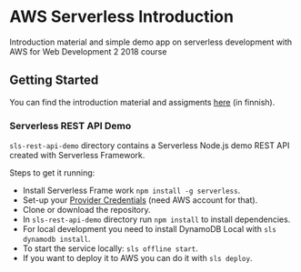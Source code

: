 # AWS Serverless Introduction

Introduction material and simple demo app on serverless development with AWS for Web Development 2 2018 course

## Getting Started

You can find the introduction material and assigments [here](https://github.com/jarm111/aws-serverless-introduction/blob/master/MATERIAL.md) (in finnish).

### Serverless REST API Demo

`sls-rest-api-demo` directory contains a Serverless Node.js demo REST API created with Serverless Framework.

Steps to get it running:
- Install Serverless Frame work `npm install -g serverless`.
- Set-up your [Provider Credentials](https://serverless.com/framework/docs/providers/aws/guide/credentials/) (need AWS account for that).
- Clone or download the repository.
- In `sls-rest-api-demo` directory run `npm install` to install dependencies.
- For local development you need to install DynamoDB Local with `sls dynamodb install`.
- To start the service locally: `sls offline start`.
- If you want to deploy it to AWS you can do it with `sls deploy`.
